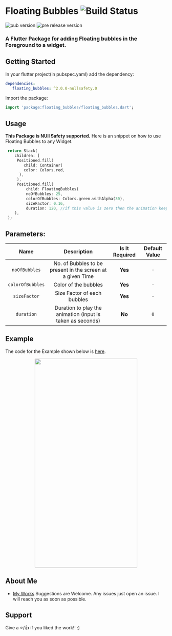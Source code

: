 # Floating Bubbles ![Build Status](https://img.shields.io/github/workflow/status/Poujhit/floating_bubbles/Dry%20Run%20Publish%20plugin/master?style=for-the-badge)
![pub version](https://img.shields.io/pub/v/floating_bubbles?color=blue&style=for-the-badge) ![pre release version](https://img.shields.io/pub/v/floating_bubbles?color=blue&include_prereleases&label=PUB%20Pre-Release&style=for-the-badge)

### A Flutter Package for adding Floating bubbles in the Foreground to a widget. 

## Getting Started
In your flutter project(in pubspec.yaml) add the dependency:
```yaml
dependencies:
   floating_bubbles: ^2.0.0-nullsafety.0
```

Import the package:

```dart
import 'package:floating_bubbles/floating_bubbles.dart';
```

## Usage
**This Package is NUll Safety supported.**
Here is an snippet on how to use Floating Bubbles to any Widget.
```dart
 return Stack(
    children: [
     Positioned.fill(
        child: Container(
        color: Colors.red,
      ),
     ),
     Positioned.fill(
         child: FloatingBubbles(
         noOfBubbles: 25,
         colorOfBubbles: Colors.green.withAlpha(30),
         sizeFactor: 0.16,
         duration: 120, //if this value is zero then the animation keeps playing forever.
    ),
 );
 ``` 
 ## Parameters:
 | Name | Description | Is It Required | Default Value |
 | :-----------------: | :---------------------------------------------: | :---: | :------: |
 | `noOfBubbles` | No. of Bubbles to be present in the screen at a given Time | **Yes** | `-` |
 | `colorOfBubbles` | Color of the bubbles | **Yes** | `-` |
 | `sizeFactor` | Size Factor of each bubbles | **Yes** | `-` |
 | `duration` | Duration to play the animation (input is taken as seconds) | **No** | `0` |
 
 ## Example
 The code for the Example shown below is [here](https://pub.dev/packages/floating_bubbles/example).

 <p align = "middle">
 <img src="https://raw.githubusercontent.com/Poujhit/floating_bubbles/master/screenshots/video.gif" width="320" height = "650">
 </p>

 ## About Me
 - [My Works](https://github.com/Poujhit)
 Suggestions are Welcome. Any issues just open an issue. I will reach you as soon as possible.

 ## Support
 Give a ⭐/👍 if you liked the work!! :)
 


